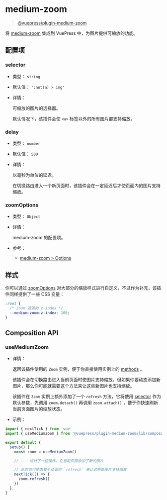 # medium-zoom

> [@vuepress/plugin-medium-zoom](https://www.npmjs.com/package/@vuepress/plugin-medium-zoom)

将 [medium-zoom](https://github.com/francoischalifour/medium-zoom#readme) 集成到 VuePress 中，为图片提供可缩放的功能。

## 配置项

### selector

- 类型： `string`

- 默认值： `':not(a) > img'`

- 详情：

  可缩放的图片的选择器。

  默认情况下，该插件会使 `<a>` 标签以外的所有图片都支持缩放。

### delay

- 类型： `number`

- 默认值： `500`

- 详情：

  以毫秒为单位的延迟。

  在切换路由进入一个新页面时，该插件会在一定延迟后才使页面内的图片支持缩放。

### zoomOptions

- 类型： `Object`

- 详情：

  medium-zoom 的配置项。

- 参考：
  - [medium-zoom > Options](https://github.com/francoischalifour/medium-zoom#options)

## 样式

你可以通过 [zoomOptions](#zoomoptions) 对大部分的缩放样式进行自定义，不过作为补充，该插件同样提供了一些 CSS 变量：

```css
:root {
  /* zoom 遮罩的 z-index */
  --medium-zoom-z-index: 100;
}
```

## Composition API

### useMediumZoom

- 详情：

  返回该插件使用的 `Zoom` 实例，便于你直接使用实例上的 [methods](https://github.com/francoischalifour/medium-zoom#methods) 。

  该插件会在切换路由进入当前页面时使图片支持缩放。但如果你要动态添加新图片，那么你可能就需要这个方法来让这些新图片也支持缩放。

  该插件在 `Zoom` 实例上额外添加了一个 `refresh` 方法，它将使用 [selector](#selector) 作为默认参数，先调用 `zoom.detach()` 再调用 `zoom.attach()` ，便于你快速刷新当前页面图片的缩放状态。

- 示例：

```ts
import { nextTick } from 'vue'
import { useMediumZoom } from '@vuepress/plugin-medium-zoom/lib/composables'

export default {
  setup() {
    const zoom = useMediumZoom()

    // ... 进行了一些操作，在当前页面添加了新的图片

    // 此时你可能需要手动调用 `refresh` 来让这些新图片支持缩放
    nextTick(() => {
      zoom.refresh()
    })
  },
}
```
